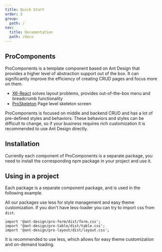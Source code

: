 ```yaml
---
title: Quick Start
order: 2
group:
  path: /
nav:
  title: Documentation
  path: /docs
---
```


## ProComponents

ProComponents is a template component based on Ant Design that provides a higher level of abstraction support out of the box. It can significantly improve the efficiency of creating CRUD pages and focus more on them.

- [X6-React](/components/x6-react) solves layout problems, provides out-of-the-box menu and breadcrumb functionality
- [ProSkeleton](/components/skeleton) Page level skeleton screen

ProComponents is focused on middle and backend CRUD and has a lot of pre-defined styles and behaviors. These behaviors and styles can be difficult to change, so if your business requires rich customization it is recommended to use Ant Design directly.

## Installation

Currently each component of ProComponents is a separate package, you need to install the corresponding npm package in your project and use it.

## Using in a project

Each package is a separate component package, and is used in the following example.

All our packages use less for style management and easy theme customization. If you don't have less-loader you can try to import css from `dist`.

```tsx | pure
import '@ant-design/pro-form/dist/form.css';
import '@ant-design/pro-table/dist/table.css';
import '@ant-design/pro-layout/dist/layout.css';
```

It is recommended to use less, which allows for easy theme customization and on-demand loading.
